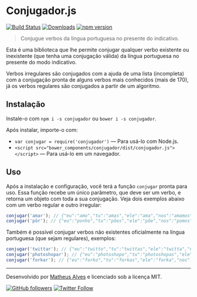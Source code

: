 #  Conjugador.js

[![Build Status](https://travis-ci.org/theuves/conjugador.svg?branch=master)](https://travis-ci.org/theuves/conjugador)
[![Downloads](https://img.shields.io/npm/dm/conjugador.svg)](https://github.com/theuves/conjugador/releases)
[![npm version](https://badge.fury.io/js/conjugador.svg)](https://badge.fury.io/js/conjugador)

> Conjugue verbos da língua portuguesa no presente do indicativo.

Esta é uma biblioteca que lhe permite conjugar qualquer verbo existente ou inexistente (que tenha uma conjugação válida) da língua portuguesa no presente do modo indicativo.

Verbos irregulares são conjugados com a ajuda de uma lista (incompleta) com a conjugação pronta de alguns verbos mais conhecidos (mais de 170), já os verbos regulares são conjugados a partir de um algoritmo.

## Instalação

Instale-o com `npm i -s conjugador` ou `bower i -s conjugador`.

Após instalar, importe-o com:

* `var conjugar = require('conjugador')` ― Para usá-lo com Node.js.
* `<script src="bower_components/conjugador/dist/conjugador.js"></script>` ― Para usá-lo em um navegador.

## Uso

Após a instalação e configuração, você terá a função `conjugar` pronta para uso. Essa função recebe um único parâmetro, que deve ser um verbo, e retorna um objeto com toda a sua conjugação. Veja dois exemplos abaixo com um verbo regular e outro irregular:

```js
conjugar('amar'); // {"eu":"amo","tu":"amas","ele":"ama","nos":"amamos","vos":"amais","eles":"amam"}
conjugar('pôr'); // {"eu":"ponho","tu":"pões","ele":"põe","nos":"pomos","vos":"pondes","eles":"põem"}
```

Também é possível conjugar verbos não existentes oficialmente na língua portuguesa (que sejam regulares), exemplos:

```js
conjugar('twittar'); // {"eu":"twitto","tu":"twittas","ele":"twitta","nos":"twittamos","vos":"twittais","eles":"twittam"}
conjugar('photoshopar'); // {"eu":"photoshopo","tu":"photoshopas","ele":"photoshopa","nos":"photoshopamos","vos":"photoshopais","eles":"photoshopam"}
conjugar('forkar'); // {"eu":"forko","tu":"forkas","ele":"forka","nos":"forkamos","vos":"forkais","eles":"forkam"}
```

***

Desenvolvido por [Matheus Alves](https://github.com/theuves) e licenciado sob a licença MIT.

[![GitHub followers](https://img.shields.io/github/followers/theuves.svg?style=social&label=Follow)](https://github.com/theuves)
[![Twitter Follow](https://img.shields.io/twitter/follow/theuves.svg?style=social&label=Follow)](https://twitter.com/theuves)

